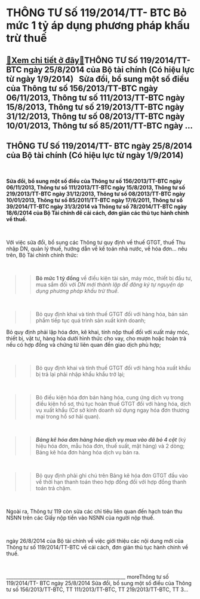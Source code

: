 THÔNG TƯ Số 119/2014/TT- BTC Bỏ mức 1 tỷ áp dụng phương pháp khấu trừ thuế
==========================================================================

[:gift:Xem chi tiết ở đây:gift:](https://hddtvn.com/thong-tu-so-119-2014-tt-btc-bo-muc-1-ty-ap-dung-phuong-phap-khau-tru-thue/)THÔNG TƯ Số 119/2014/TT- BTC ngày 25/8/2014 của Bộ tài chính (Có hiệu lực từ ngày 1/9/2014)   Sửa đổi, bổ sung một số điều của Thông tư số 156/2013/TT-BTC ngày 06/11/2013, Thông tư số 111/2013/TT-BTC ngày 15/8/2013, Thông tư số 219/2013/TT-BTC ngày 31/12/2013, Thông tư số 08/2013/TT-BTC ngày 10/01/2013, Thông tư số 85/2011/TT-BTC ngày …
--------------------------------------------------------------------------------------------------------------------------------------------------------------------------------------------------------------------------------------------------------------------------------------------------------------------------------------------------



THÔNG TƯ Số 119/2014/TT- BTC ngày 25/8/2014 của Bộ tài chính (Có hiệu lực từ ngày 1/9/2014)
---------------------------------------------------------------------------------------------


 



**Sửa đổi, bổ sung một số điều của Thông tư số 156/2013/TT-BTC ngày 06/11/2013, Thông tư số 111/2013/TT-BTC ngày 15/8/2013, Thông tư số 219/2013/TT-BTC ngày 31/12/2013, Thông tư số 08/2013/TT-BTC ngày 10/01/2013, Thông tư số 85/2011/TT-BTC ngày 17/6/2011, Thông tư số 39/2014/TT-BTC ngày 31/3/2014 và Thông tư số 78/2014/TT-BTC ngày 18/6/2014 của Bộ Tài chính để cải cách, đơn giản các thủ tục hành chính về thuế.**
   

   

Với việc sửa đổi, bổ sung các Thông tư quy định về thuế GTGT, thuế Thu nhập DN, quản lý thuế, hướng dẫn về kế toán nhà nước, về hóa đơn… nêu trên, Bộ Tài chính chính thức:  

   

>> **Bỏ mức 1 tỷ đồng** về điều kiện tài sản, máy móc, thiết bị đầu tư, mua sắm đối với *DN mới thành lập để đăng ký tự nguyện áp dụng phương pháp khấu trừ thuế.*  

   

>> Bỏ quy định khai và tính thuế GTGT đối với hàng hóa, bán sản phẩm tiếp tục quá trình sản xuất kinh doanh;  

Bỏ quy định phải lập hóa đơn, kê khai, tính nộp thuế đối với xuất máy móc, thiết bị, vật tư, hàng hóa dưới hình thức cho vay, cho mượn hoặc hoàn trả nếu có hợp đồng và chứng từ liên quan đến giao dịch phù hợp;  

   

>> Bỏ quy định khai và tính thuế GTGT đối với hàng hóa xuất khẩu bị trả lại phải nhập khẩu khẩu trở lại;  

   

>> Bỏ điều kiện hóa đơn bán hàng hóa, cung ứng dịch vụ trong điều kiện hồ sơ, thủ tục hoàn thuế GTGT đối với hàng hóa, dịch vụ xuất khẩu (Cơ sở kinh doanh sử dụng ngay hóa đơn thương mại trong hồ sơ hải quan).  

   

>> ***Bảng kê hóa đơn hàng hóa dịch vụ mua vào đã bỏ 4 cột*** (ký hiệu hóa đơn, mẫu hóa đơn, thuế suất, mặt hàng) và 2 dòng; Bảng kê hóa đơn hàng hóa dịch vụ bán ra.  

   

>> Bỏ quy định phải ghi chú trên Bảng kê hóa đơn GTGT đầu vào về thời hạn thanh toán theo hợp đồng đối với hợp đồng thanh toán trả chậm.  

   

Ngoài ra, Thông tư 119 còn sửa các chỉ tiêu liên quan đến hạch toán thu NSNN trên các Giấy nộp tiền vào NSNN của người nộp thuế.  

 


 ngày 26/8/2014 của Bộ tài chính về việc giới thiệu các nội dung mới của Thông tư số 119/2014/TT-BTC về cải cách, đơn giản thủ tục hành chính về thuế.



  

\_\_\_\_\_\_\_\_\_\_\_\_\_\_\_\_\_\_\_\_\_\_\_\_\_\_\_\_\_\_\_\_\_\_\_\_\_\_\_\_\_\_\_\_\_\_\_\_\_\_
moreThông tư số 119/2014/TT- BTC ngày 25/8/2014 Sửa đổi, bổ sung một số điều của Thông tư số 156/2013/TT-BTC, TT 111/2013/TT-BTC, TT 219/2013/TT-BTC, TT 3…